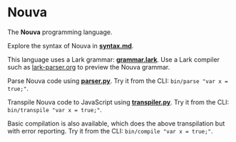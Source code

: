 # Nouva

The **Nouva** programming language.

Explore the syntax of Nouva in **[syntax.md](syntax.md)**.

This language uses a Lark grammar: **[grammar.lark](src/grammar.lark)**.
Use a Lark compiler such as [lark-parser.org](https://www.lark-parser.org/ide/) to preview the Nouva grammar.

Parse Nouva code using **[parser.py](src/parser.py)**.
Try it from the CLI: `bin/parse "var x = true;"`.

Transpile Nouva code to JavaScript using **[transpiler.py](src/transpiler.py)**.
Try it from the CLI: `bin/transpile "var x = true;"`.

Basic compilation is also available, which does the above transpilation but with error reporting.
Try it from the CLI: `bin/compile "var x = true;"`.
